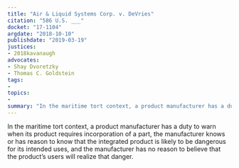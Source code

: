 ```yaml
---
title: "Air & Liquid Systems Corp. v. DeVries"
citation: "586 U.S. ___"
docket: "17-1104"
argdate: "2018-10-10"
publishdate: "2019-03-19"
justices:
- 2018kavanaugh
advocates:
- Shay Dvoretzky
- Thomas C. Goldstein
tags:
- 
topics:
- 
summary: "In the maritime tort context, a product manufacturer has a duty to warn when its product requires incorporation of a part, the manufacturer knows or has reason to know that the integrated product is likely to be dangerous for its intended uses, and the manufacturer has no reason to believe that the product’s users will realize that danger."
---
```

In the maritime tort context, a product manufacturer has a duty to warn when its product requires incorporation of a part, the manufacturer knows or has reason to know that the integrated product is likely to be dangerous for its intended uses, and the manufacturer has no reason to believe that the product’s users will realize that danger.
